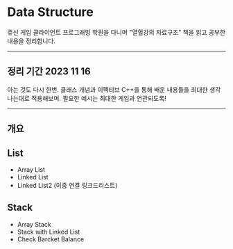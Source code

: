 # Data Structure
쥬신 게임 클라이언트 프로그래밍 학원을 다니며 "열혈강의 자료구조" 책을 읽고 공부한 내용을 정리합니다.

---

## 정리 기간 2023 11 16
아는 것도 다시 한번. 클래스 개념과 이펙티브 C++을 통해 배운 내용들을 최대한 생각나는대로 적용해보며. 필요한 예시는 최대한 게임과 연관되도록!

---

## 개요
## List

- Array List
- Linked List
- Linked List2 (이중 연결 링크드리스트)

## Stack

- Array Stack
- Stack with Linked List
- Check Barcket Balance
